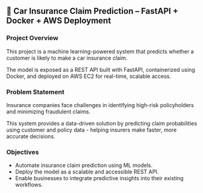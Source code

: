 ## 🚗 Car Insurance Claim Prediction – FastAPI + Docker + AWS Deployment
### Project Overview
This project is a machine learning-powered system that predicts whether a customer is likely to make a car insurance claim.

The model is exposed as a REST API built with FastAPI, containerized using Docker, and deployed on AWS EC2 for real-time, scalable access.

### Problem Statement
Insurance companies face challenges in identifying high-risk policyholders and minimizing fraudulent claims.

This system provides a data-driven solution by predicting claim probabilities using customer and policy data - helping insurers make faster, more accurate decisions.

### Objectives
- Automate insurance claim prediction using ML models.
- Deploy the model as a scalable and accessible REST API.
- Enable businesses to integrate predictive insights into their existing workflows.
